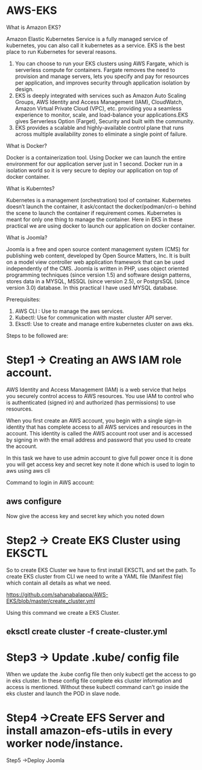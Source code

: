 # AWS-EKS
What is Amazon EKS?


Amazon Elastic Kubernetes Service is a fully managed service of kubernetes, you can also call it kubernetes as a service. EKS is the best place to run Kubernetes for several reasons.
1. You can choose to run your EKS clusters using AWS Fargate, which is serverless compute for containers. Fargate removes the need to provision and manage servers, lets you specify and pay for resources per application, and improves security through application isolation by design.
2. EKS is deeply integrated with services such as Amazon Auto Scaling Groups, AWS Identity and Access Management (IAM), CloudWatch, Amazon Virtual Private Cloud (VPC), etc. providing you a seamless experience to monitor, scale, and load-balance your applications.EKS gives Serverless Option (Farget), Security and built with the community.
3. EKS provides a scalable and highly-available control plane that runs across multiple availability zones to eliminate a single point of failure.


What is Docker?

Docker is a containerization tool. Using Docker we can launch the entire environment for our application server just in 1 second. Docker run in a isolation world so it is very secure to deploy our application on top of docker container.


What is Kuberntes?


Kubernetes is a management (orchestration) tool of container. Kubernetes doesn’t launch the container, it ask/contact the docker/podman/cri-o behind the scene to launch the container if requirement comes. Kubernetes is meant for only one thing to manage the container. Here in EKS in these practical we are using docker to launch our application on docker container.

What is Joomla?

Joomla is a free and open source content management system (CMS) for publishing web content, developed by Open Source Matters, Inc. It is built on a model view controller web application framework that can be used independently of the CMS. Joomla is written in PHP, uses object oriented programming techniques (since version 1.5) and software design patterns, stores data in a MYSQL, MSSQL (since version 2.5), or PostgrsSQL (since version 3.0) database.
In this practical I have used MYSQL database.

Prerequisites:

1. AWS CLI : Use to manage the aws services.
2. Kubectl: Use for communication with master cluster API server.
3. Eksctl: Use to create and manage entire kubernetes cluster on aws eks.

Steps to be followed are:

# Step1 → Creating an AWS IAM role account.

AWS Identity and Access Management (IAM) is a web service that helps you securely control access to AWS resources. You use IAM to control who is authenticated (signed in) and authorized (has permissions) to use resources.

When you first create an AWS account, you begin with a single sign-in identity that has complete access to all AWS services and resources in the account. This identity is called the AWS account root user and is accessed by signing in with the email address and password that you used to create the account.

In this task we have to use admin account to give full power
once it is done you will get access key and secret key note it done which is used to login to aws using aws cli

Command to login in AWS account:

## aws configure

Now give the access key and secret key which you noted down

# Step2 → Create EKS Cluster using EKSCTL

So to create EKS Cluster we have to first install EKSCTL and set the path. 
To create EKS cluster from CLI we need to write a YAML file (Manifest file) which contain all details as what we need.

https://github.com/sahanabalappa/AWS-EKS/blob/master/create_cluster.yml

Using this command we create a EKS Cluster.

## eksctl create cluster -f create-cluster.yml

# Step3 → Update .kube/ config file

When we update the .kube config file then only kubectl get the access to go in eks cluster. In these config file complete eks cluster information and access is mentioned. Without these  kubectl command can’t go inside the eks cluster and launch the POD in slave node.


# Step4 →Create EFS Server and install amazon-efs-utils in every worker node/instance.

Step5 →Deploy Joomla


